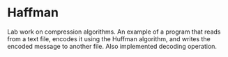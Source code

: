 # Haffman
Lab work on compression algorithms.
An example of a program that reads from a text file, encodes it using the Huffman algorithm, and writes the encoded message to another file. Also implemented decoding operation.
